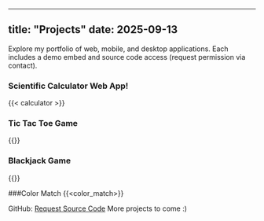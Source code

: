 
---
title: "Projects"
date: 2025-09-13
---
Explore my portfolio of web, mobile, and desktop applications. Each includes a demo embed and source code access (request permission via contact).

### Scientific Calculator Web App!
{{< calculator >}} 

### Tic Tac Toe Game
{{<tictaetoe>}}

### Blackjack Game
{{<blackjack>}}

###Color Match
{{<color_match>}}

GitHub: [Request Source Code](/contact/)
More projects to come :)
